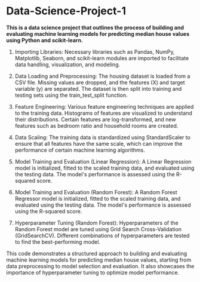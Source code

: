 # Data-Science-Project-1

**This is a data science project that outlines the process of building and evaluating machine learning models for predicting median house values using Python and scikit-learn.**

1. Importing Libraries: Necessary libraries such as Pandas, NumPy, Matplotlib, Seaborn, and scikit-learn modules are imported to facilitate data handling, visualization, and modeling.

2. Data Loading and Preprocessing: The housing dataset is loaded from a CSV file. Missing values are dropped, and the features (X) and target variable (y) are separated. The dataset is then split into training and testing sets using the train_test_split function.

3. Feature Engineering: Various feature engineering techniques are applied to the training data. Histograms of features are visualized to understand their distributions. Certain features are log-transformed, and new features such as bedroom ratio and household rooms are created.

4. Data Scaling: The training data is standardized using StandardScaler to ensure that all features have the same scale, which can improve the performance of certain machine learning algorithms.

5. Model Training and Evaluation (Linear Regression): A Linear Regression model is initialized, fitted to the scaled training data, and evaluated using the testing data. The model's performance is assessed using the R-squared score.

6. Model Training and Evaluation (Random Forest): A Random Forest Regressor model is initialized, fitted to the scaled training data, and evaluated using the testing data. The model's performance is assessed using the R-squared score.

7. Hyperparameter Tuning (Random Forest): Hyperparameters of the Random Forest model are tuned using Grid Search Cross-Validation (GridSearchCV). Different combinations of hyperparameters are tested to find the best-performing model.


This code demonstrates a structured approach to building and evaluating machine learning models for predicting median house values, 
starting from data preprocessing to model selection and evaluation. 
It also showcases the importance of hyperparameter tuning to optimize model performance.




